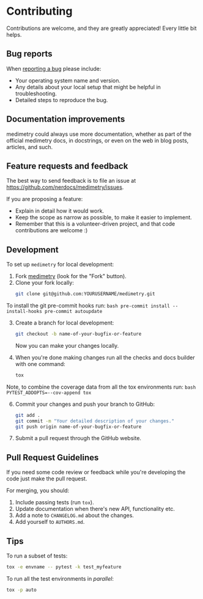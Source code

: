 
# Contributing

Contributions are welcome, and they are greatly appreciated! Every little bit helps.

## Bug reports

When [reporting a bug](https://github.com/nerdocs/medimetry/issues) please include:

* Your operating system name and version.
* Any details about your local setup that might be helpful in troubleshooting.
* Detailed steps to reproduce the bug.

## Documentation improvements

medimetry could always use more documentation, whether as part of the official medimetry docs, in docstrings, or even on the web in blog posts, articles, and such.

## Feature requests and feedback

The best way to send feedback is to file an issue at https://github.com/nerdocs/medimetry/issues.

If you are proposing a feature:

* Explain in detail how it would work.
* Keep the scope as narrow as possible, to make it easier to implement.
* Remember that this is a volunteer-driven project, and that code contributions are welcome :)

## Development

To set up `medimetry` for local development:

1. Fork [medimetry](https://github.com/nerdocs/medimetry) (look for the "Fork" button).
2. Clone your fork locally:
    ```bash
    git clone git@github.com:YOURUSERNAME/medimetry.git
    ```

To install the git pre-commit hooks run:
    ```bash
    pre-commit install --install-hooks
    pre-commit autoupdate
    ```

3. Create a branch for local development:
    ```bash
    git checkout -b name-of-your-bugfix-or-feature
    ```

   Now you can make your changes locally.

4. When you're done making changes run all the checks and docs builder with one command:
    ```bash
    tox
    ```

Note, to combine the coverage data from all the tox environments run:
    ```bash
    PYTEST_ADDOPTS=--cov-append tox
    ```

6. Commit your changes and push your branch to GitHub:
    ```bash
    git add .
    git commit -m "Your detailed description of your changes."
    git push origin name-of-your-bugfix-or-feature
    ```

6. Submit a pull request through the GitHub website.

## Pull Request Guidelines

If you need some code review or feedback while you're developing the code just make the pull request.

For merging, you should:

1. Include passing tests (run `tox`).
2. Update documentation when there's new API, functionality etc.
3. Add a note to `CHANGELOG.md` about the changes.
4. Add yourself to `AUTHORS.md`.

## Tips

To run a subset of tests:
```bash
tox -e envname -- pytest -k test_myfeature
```

To run all the test environments in *parallel*:
```bash
tox -p auto
```
